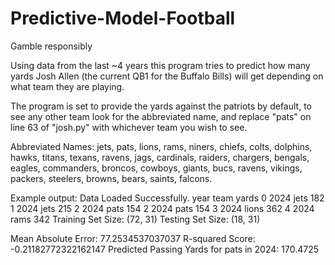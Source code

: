 ﻿# Predictive-Model-Football
  Gamble responsibly
  
  Using data from the last ~4 years this program tries to predict how many yards Josh Allen (the current QB1 for the Buffalo Bills) will get 
  depending on what team they are playing.
  
  The program is set to provide the yards against the patriots by default, to see any other team look 
  for the abbreviated name, and replace "pats" on line 63 of "josh.py" with whichever team you wish to see. 

  Abbreviated Names:
    jets, pats, lions, rams, niners, chiefs, colts, dolphins, hawks, titans, texans, ravens, jags, cardinals, raiders, chargers, bengals, 
    eagles, commanders, broncos, cowboys, giants, bucs, ravens, vikings, packers, steelers, browns, bears, saints, falcons.

Example output:
Data Loaded Successfully.
     year   team  yards
  0  2024   jets    182
  1  2024   jets    215
  2  2024   pats    154
  2  2024   pats    154
  3  2024  lions    362
  4  2024  rams     342
  Training Set Size: (72, 31)
  Testing Set Size: (18, 31)

  Mean Absolute Error: 77.2534537037037
  R-squared Score: -0.21182772322162147
  Predicted Passing Yards for pats in 2024: 170.4725


